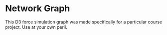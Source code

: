 # Network Graph

This D3 force simulation graph was made specifically for a particular course project. Use at your own peril.
